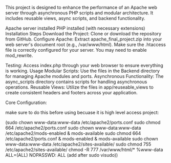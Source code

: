 This project is designed to enhance the performance of an Apache web server through asynchronous PHP scripts and modular architecture. It includes reusable views, async scripts, and backend functionality.

Apache server installed
PHP installed (with necessary extensions)
Installation Steps
Download the Project: Clone or download the repository from GitHub.
Configure Apache:
Extract apache_final_project.zip into your web server's document root (e.g., /var/www/html).
Make sure the .htaccess file is correctly configured for your server. You may need to enable mod_rewrite.

Testing:
Access index.php through your web browser to ensure everything is working.
Usage
Modular Scripts: Use the files in the Backend directory for managing Apache modules and ports.
Asynchronous Functionality: The async_scripts directory contains scripts for handling asynchronous operations.
Reusable Views: Utilize the files in app/reuseable_views to create consistent headers and footers across your application.


Core Configuration:


make sure to do this before using becuase it is high level access project:

(sudo chown www-data:www-data /etc/apache2/ports.conf
sudo chmod 664 /etc/apache2/ports.conf
sudo chown www-data:www-data /etc/apache2/mods-enabled & mods-available
sudo chmod 664 /etc/apache2/ports.conf & mods-enabled & mods-available
sudo chown www-data:www-data /etc/apache2/sites-available/
sudo chmod 755 /etc/apache2/sites-available/
chmod -R 777 /var/www/html/*
%www-data ALL=(ALL) NOPASSWD: ALL   (add after sudo visudo))



